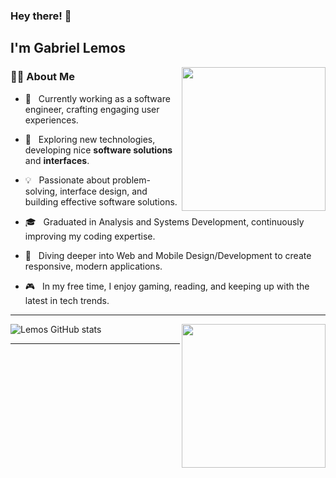 ### Hey there! 👋 <h2>I'm Gabriel Lemos</h2>

<img align='right' src="https://media.giphy.com/media/M9gbBd9nbDrOTu1Mqx/giphy.gif" width="230">

<h3>👨‍🚀 About Me </h3>

- 🚀 &nbsp; Currently working as a software engineer, crafting engaging user experiences.

- 🧪 &nbsp; Exploring new technologies, developing nice <strong>software solutions</strong> and <strong>interfaces</strong>.

- 💡 &nbsp; Passionate about problem-solving, interface design, and building effective software solutions.

- 🎓 &nbsp; Graduated in Analysis and Systems Development, continuously improving my coding expertise.

- 🌱 &nbsp; Diving deeper into Web and Mobile Design/Development to create responsive, modern applications.

- 🎮 &nbsp; In my free time, I enjoy gaming, reading, and keeping up with the latest in tech trends.

<hr>

<img align='right' src="https://media.giphy.com/media/17b875GGvV9m9sLmNc/giphy.gif" width="230">

![Lemos GitHub stats](https://github-readme-stats.vercel.app/api?username=oLemos&theme=tokyonight&show_icons=true&count_private=true)

<hr>
